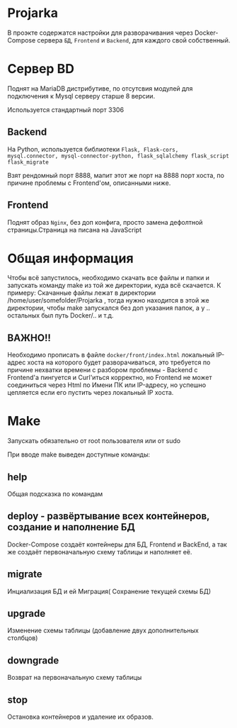 Projarka
======
В проэкте содержатся настройки для разворачивания через Docker-Compose сервера ``БД``, ``Frontend`` и ``Backend``, для каждого свой собственный.

Сервер BD
=========
Поднят на MariaDB дистрибутиве, по отсутсвия модулей для подключения к Mysql серверу старше 8 версии.

Используется стандартный порт 3306

Backend
-------------
На Python, используется библиотеки ``Flask, Flask-cors, mysql.connector, mysql-connector-python, flask_sqlalchemy flask_script flask_migrate``

Взят рендомный порт 8888, мапит этот же порт на 8888 порт хоста, по причине проблемы с Frontend'ом, описанными ниже.

Frontend
------------
Поднят образ ``Nginx``, без доп конфига, просто замена дефолтной страницы.Страница на писана на JavaScript


Общая информация
===================================
Чтобы  всё запустилось, необходимо скачать все файлы и папки и запускать команду make из той же директории, куда всё скачается.
К примеру: Скачанные файлы лежат в директории /home/user/somefolder/Projarka , тогда нужно находится в этой же директории, чтобы make запускался без доп указания папок, а у .. остальных был путь Docker/.. и т.д.

ВАЖНО!!
-------

Необходимо прописать в файле ``docker/front/index.html`` локальный IP-адрес хоста на которого будет разворачиваться, это требуется по причине нехватки времени с разбором проблемы -  Backend с Frontend'a  пингуется и Curl'иться корректно, но Frontend не может соединиться через Html по Имени ПК или IP-адресу, но успешно цепляется если его пустить через локальный IP хоста.

Make
======
Запускать обязательно от root пользователя или от sudo

При вводе make выведен доступные команды: 

help
-----
Общая подсказка по командам

deploy - развёртывание всех контейнеров, создание и наполнение БД 
--------------------------------
Docker-Compose создаёт контейнеры для БД, Frontend и BackEnd, а так же создаёт первоначальную схему таблицы и наполняет её.

migrate
----------
Инциализация БД и ей Миграция( Сохранение текущей схемы БД)

upgrade
-------------
Изменение схемы таблицы (добавление двух дополнительных столбцов)

downgrade
------------
Возврат на первоначальную схему таблицы

stop 
---------------
Остановка контейнеров и удаление их образов.
